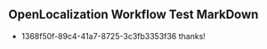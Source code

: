 ## OpenLocalization Workflow Test MarkDown
* 1368f50f-89c4-41a7-8725-3c3fb3353f36 thanks!

<!--HONumber=Jul16_HO4-->



